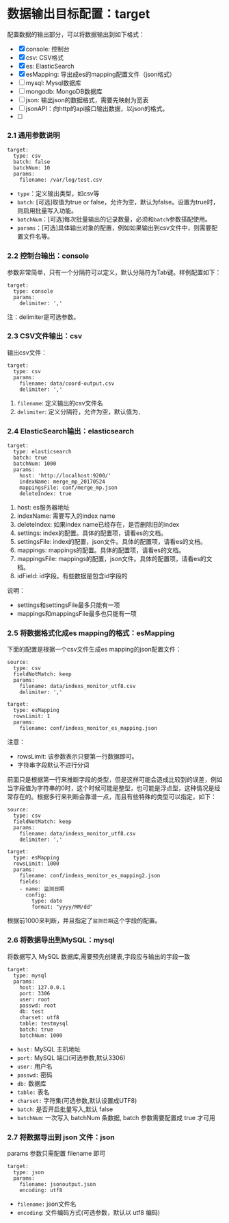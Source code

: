 # 数据输出目标配置：target
配置数据的输出部分，可以将数据输出到如下格式：

- [x] console: 控制台
- [x] csv: CSV格式
- [x] es: ElasticSearch
- [x] esMapping: 导出成es的mapping配置文件（json格式）
- [ ] mysql: Mysql数据库
- [ ] mongodb: MongoDB数据库
- [ ] json: 输出json的数据格式，需要先映射为宽表
- [ ] jsonAPI：向http的api接口输出数据，以json的格式。
- [ ]

### 2.1 通用参数说明

```
target:
  type: csv
  batch: false
  batchNum: 10
  params:
    filename: /var/log/test.csv
```

- `type`：定义输出类型，如csv等
- `batch`: [可选]取值为true or false，允许为空，默认为false。设置为true时，则启用批量写入功能。
- `batchNum`：[可选]每次批量输出的记录数量，必须和`batch`参数搭配使用。
- `params`：[可选]具体输出对象的配置，例如如果输出到csv文件中，则需要配置文件名等。

### 2.2 控制台输出：console
参数非常简单，只有一个分隔符可以定义，默认分隔符为Tab键。样例配置如下：

```
target:
  type: console
  params:
    delimiter: ','
```

注：delimiter是可选参数。

### 2.3 CSV文件输出：csv
输出csv文件：

```
target:
  type: csv
  params:
    filename: data/coord-output.csv
    delimiter: ','
```

1. `filename`: 定义输出的csv文件名
2. `delimiter`: 定义分隔符，允许为空，默认值为`,`

### 2.4 ElasticSearch输出：elasticsearch

```
target:
  type: elasticsearch
  batch: true
  batchNum: 1000
  params:
    host: 'http://localhost:9200/'
    indexName: merge_mp_20170524
    mappingsFile: conf/merge_mp.json
    deleteIndex: true
```

1. host: es服务器地址
2. indexName: 需要写入的index name
3. deleteIndex: 如果index name已经存在，是否删除旧的index
4. settings: index的配置。具体的配置项，请看es的文档。
5. settingsFile: index的配置，json文件。具体的配置项，请看es的文档。
6. mappings: mappings的配置。具体的配置项，请看es的文档。
7. mappingsFile: mappings的配置，json文件。具体的配置项，请看es的文档。
8. idField: id字段。有些数据是包含id字段的

说明：

- settings和settingsFile最多只能有一项
- mappings和mappingsFile最多也只能有一项

### 2.5 将数据格式化成es mapping的格式：esMapping
下面的配置是根据一个csv文件生成es mapping的json配置文件：

```
source:
  type: csv
  fieldNotMatch: keep
  params:
    filename: data/indexs_monitor_utf8.csv
    delimiter: ','

target:
  type: esMapping
  rowsLimit: 1
  params:
    filename: conf/indexs_monitor_es_mapping.json
```

注意：

- rowsLimit: 该参数表示只要第一行数据即可。
- 字符串字段默认不进行分词

前面只是根据第一行来推断字段的类型，但是这样可能会造成比较到的误差，例如当字段值为字符串的0时，这个时候可能是整型，也可能是浮点型，这种情况是经常存在的。根据多行来判断会靠谱一点，而且有些特殊的类型可以指定，如下：

```
source:
  type: csv
  fieldNotMatch: keep
  params:
    filename: data/indexs_monitor_utf8.csv
    delimiter: ','

target:
  type: esMapping
  rowsLimit: 1000
  params:
    filename: conf/indexs_monitor_es_mapping2.json
    fields:
    - name: 监测日期
      config:
        type: date
        format: "yyyy/MM/dd"
```

根据前1000来判断，并且指定了`监测日期`这个字段的配置。


### 2.6 将数据导出到MySQL：mysql

将数据写入 MySQL 数据库,需要预先创建表,字段应与输出的字段一致

```
target:
  type: mysql
  params:
    host: 127.0.0.1
    port: 3306
    user: root
    passwd: root
    db: test
    charset: utf8
    table: testmysql
    batch: true
    batchNum: 1000
```

- `host:` MySQL 主机地址
- `port:` MySQL 端口(可选参数,默认3306)
- `user:` 用户名
- `passwd:` 密码
- `db:` 数据库
- `table:` 表名
- `charset:` 字符集(可选参数,默认设置成UTF8)
- `batch`: 是否开启批量写入,默认 false
- `batchNum`: 一次写入 batchNum 条数据, batch 参数需要配置成 true 才可用

### 2.7 将数据导出到 json 文件：json
params 参数只需配置 filename 即可

```
target:
  type: json
  params:
    filename: jsonoutput.json
    encoding: utf8
```

- `filename:` json文件名
- `encoding`: 文件编码方式(可选参数，默认以 utf8 编码)



